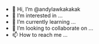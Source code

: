 - 👋 Hi, I’m @andylawkakakak
- 👀 I’m interested in ...
- 🌱 I’m currently learning ...
- 💞️ I’m looking to collaborate on ...
- 📫 How to reach me ...

<!---
andylawkakakak/andylawkakakak is a ✨ special ✨ repository because its `README.md` (this file) appears on your GitHub profile.
You can click the Preview link to take a look at your changes.
--->
